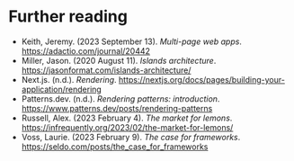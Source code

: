 # Further reading

- Keith, Jeremy. (2023 September 13). _Multi-page web apps_. https://adactio.com/journal/20442
- Miller, Jason. (2020 August 11). _Islands architecture_. https://jasonformat.com/islands-architecture/
- Next.js. (n.d.). _Rendering_. https://nextjs.org/docs/pages/building-your-application/rendering
- Patterns.dev. (n.d.). _Rendering patterns: introduction_. https://www.patterns.dev/posts/rendering-patterns
- Russell, Alex. (2023 February 4). _The market for lemons_. https://infrequently.org/2023/02/the-market-for-lemons/
- Voss, Laurie. (2023 February 9). _The case for frameworks_. https://seldo.com/posts/the_case_for_frameworks
